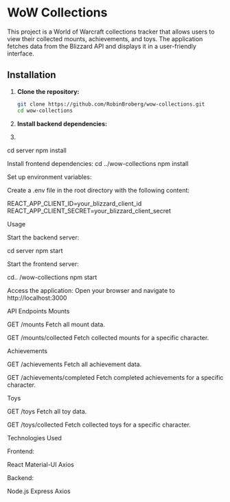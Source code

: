 # WoW Collections

This project is a World of Warcraft collections tracker that allows users to view their collected
mounts, achievements, and toys. The application fetches data from the Blizzard API and displays it
in a user-friendly interface.

## Installation

1. **Clone the repository:**
   ```sh
   git clone https://github.com/RobinBroberg/wow-collections.git
   cd wow-collections

2. **Install backend dependencies:**
3. ```sh
cd server
npm install

Install frontend dependencies:
cd ../wow-collections
npm install

Set up environment variables:

Create a .env file in the root directory with the following content:

REACT_APP_CLIENT_ID=your_blizzard_client_id
REACT_APP_CLIENT_SECRET=your_blizzard_client_secret

Usage

Start the backend server:

cd server
npm start

Start the frontend server:

cd.. /wow-collections
npm start

Access the application:
Open your browser and navigate to http://localhost:3000

API Endpoints
Mounts

GET /mounts
Fetch all mount data.

GET /mounts/collected
Fetch collected mounts for a specific character.

Achievements

GET /achievements
Fetch all achievement data.

GET /achievements/completed
Fetch completed achievements for a specific character.

Toys

GET /toys
Fetch all toy data.

GET /toys/collected
Fetch collected toys for a specific character.

Technologies Used

Frontend:

React
Material-UI
Axios

Backend:

Node.js
Express
Axios

